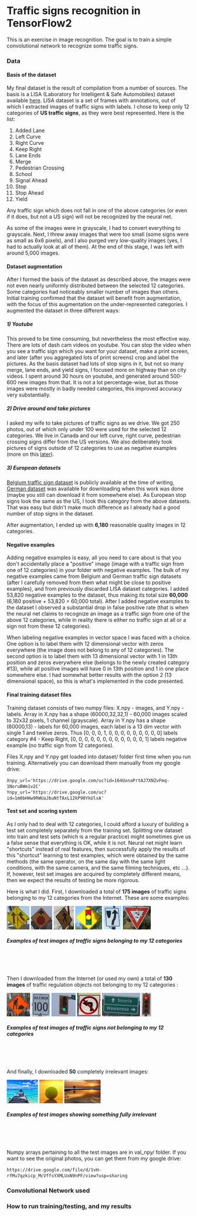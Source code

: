 # Traffic signs recognition in TensorFlow2

This is an exercise in image recognition. The goal is to train a simple convolutional network to recognize some traffic signs.

### Data

#### Basis of the dataset

My final dataset is the result of compilation from a number of sources. The basis is a LISA (Laboratory for Intelligent & Safe Automobiles) dataset available [here](http://cvrr.ucsd.edu/LISA/lisa-traffic-sign-dataset.html). LISA dataset is a set of frames with annotations, out of which I extracted images of traffic signs with labels. I chose to keep only 12 categories of **US traffic signs**, as they were best represented. Here is the list:

1. Added Lane
2. Left Curve
3. Right Curve
4. Keep Right
5. Lane Ends
6. Merge
7. Pedestrian Crossing
8. School
9. Signal Ahead
10. Stop
11. Stop Ahead
12. Yield

Any traffic sign which does not fall in one of the above categories (or even if it does, but not a US sign) will not be recognized by the neural net.

As some of the images were in grayscale, I had to convert everything to grayscale. Next, I threw away images that were too small (some signs were as small as 6x6 pixels), and I also purged very low-quality images (yes, I had to actually look at all of them). At the end of this stage, I was left with around 5,000 images.

#### Dataset augmentation

After I formed the basis of the dataset as described above, the images were not even nearly uniformly distributed between the selected 12 categories. Some categories had noticeably smaller number of images than others. Initial training confirmed that the dataset will benefit from augmentation, with the focus of this augmentation on the under-represented categories. I augmented the dataset in three different ways:

##### 1) Youtube

This proved to be time consuming, but nevertheless the most effective way. There are lots of dash cam videos on youtube. You can stop the video when you see a traffic sign which you want for your dataset, make a print screen, and later (after you aggregated lots of print screens) crop and label the pictures. As the basis dataset had lots of stop signs in it, but not so many merge, lane ends, and yield signs, I focused more on highway than on city videos. I spent around 30 hours on youtube, and generated around 500-600 new images from that. It is not a lot percentage-wise, but as those images were mostly in badly needed categories, this improved accuracy very substantially.

##### 2) Drive around and take pictures

I asked my wife to take pictures of traffic signs as we drive. We got 250 photos, out of which only under 100 were used for the selected 12 categories. We live in Canada and our left curve, right curve, pedestrian crossing signs differ from the US versions. We also deliberately took pictures of signs outside of 12 categories to use as negative examples (more on this [later](#negative-examples)).

##### 3) European datasets

[Belgium traffic sign dataset](https://btsd.ethz.ch/shareddata/) is publicly available at the time of writing, [German dataset](https://benchmark.ini.rub.de?section=gtsrb&subsection=dataset) was available for downloading when this work was done (maybe you still can download it from somewhere else). As European stop signs look the same as the US, I took this category from the above datasets. That was easy but didn't make much difference as I already had a good number of stop signs in the dataset.

After augmentation, I ended up with **6,180** reasonable quality images in 12 categories.

#### Negative examples

Adding negative examples is easy, all you need to care about is that you don't accidentally place a "positive" image (image with a traffic sign from one of 12 categories) in your folder with negative examples. The bulk of my negative examples came from Belgium and German traffic sign datasets (after I carefully removed from them what might be close to positive examples), and from previously discarded LISA dataset categories. I added 53,820 negative examples to the dataset, thus making its total size **60,000** (6,180 positive + 53,820 = 60,000 total). After I added negative examples to the dataset I observed a substantial drop in false positive rate (that is when the neural net claims to recognize an image as a traffic sign from one of the above 12 categories, while in reality there is either no traffic sign at all or a sign not from these 12 categories).

When labeling negative examples in vector space I was faced with a choice. One option is to label them with 12 dimensional vector with zeros everywhere (the image does not belong to any of 12 categories). The second option is to label them with 13 dimensional vector with 1 in 13th position and zeros everywhere else (belongs to the newly created category #13), while all positive images will have 0 in 13th position and 1 in one place somewhere else. I had somewhat better results with the option 2 (13 dimensional space), so this is what's implemented in the code presented.

#### Final training dataset files

Training dataset consists of two numpy files: X.npy - images, and Y.npy - labels. Array in X.npy has a shape (60000,32,32,1) - 60,000 images scaled to 32x32 pixels, 1 channel (grayscale). Array in Y.npy has a shape (60000,13) - labels for 60,000 images, each label is a 13 dim vector with single 1 and twelve zeros. Thus \[0, 0, 0, 1, 0, 0, 0, 0, 0, 0, 0, 0, 0\] labels category #4 - Keep Right, \[0, 0, 0, 0, 0, 0, 0, 0, 0, 0, 0, 0, 1\] labels negative example (no traffic sign from 12 categories).

Files X.npy and Y.npy get loaded into dataset/ folder first time when you run training. Alternatively you can download them manually from my google drive:
```
Xnpy_url='https://drive.google.com/uc?id=164UxnaPrtAJ7XNZvFmq-1NoruBWm1v2C'
Ynpy_url='https://drive.google.com/uc?id=1m0bHHw9RWUaJbuNtTAxL12kP90YkUlsA'
```



#### Test set and scoring system

As I only had to deal with 12 categories, I could afford a luxury of building a test set completely separately from the training set. Splitting one dataset into train and test sets (which is a regular practice) might sometimes give us a false sense that everything is OK, while it is not. Neural net might learn "shortcuts" instead of real features, then successfully apply the results of this "shortcut" learning to test examples, which were obtained by the same methods (the same operator, on the same day with the same light conditions, with the same camera, and the same filming techniques, etc ...). If, however, test set images are acquired by completely different means, then we expect the results of testing be more rigorous.

Here is what I did. First, I downloaded a total of **175 images** of traffic signs belonging to my 12 categories from the Internet. These are some examples:

<img src='imgs_for_readme/signs_in_dataset/98.jpg' alt='image of traffic sign from 12 categories' height="64" />   <img src='imgs_for_readme/signs_in_dataset/115.jpg' alt='image of traffic sign from 12 categories' height="64" />   <img src='imgs_for_readme/signs_in_dataset/134.jpg' alt='image of traffic sign from 12 categories' height="64" />   <img src='imgs_for_readme/signs_in_dataset/89.jpg' alt='image of traffic sign from 12 categories' height="64" />   <img src='imgs_for_readme/signs_in_dataset/149.jpg' alt='image of traffic sign from 12 categories' height="64" />   <img src='imgs_for_readme/signs_in_dataset/172.jpg' alt='image of traffic sign from 12 categories' height="64" /> 
##### Examples of test images of traffic signs belonging to my 12 categories

&nbsp;

&nbsp;

Then I downloaded from the Internet (or used my own) a total of **130 images** of traffic regulation objects not belonging to my 12 categories :

<img src='imgs_for_readme/signs_not_in_dataset/15.jpg' alt='image of traffic sign from 12 categories' height="64" />   <img src='imgs_for_readme/signs_not_in_dataset/90.jpg' alt='image of traffic sign from 12 categories' height="64" />   <img src='imgs_for_readme/signs_not_in_dataset/120.jpg' alt='image of traffic sign from 12 categories' height="64" />  <img src='imgs_for_readme/signs_not_in_dataset/2.jpg' alt='image of traffic sign from 12 categories' height="64" />   <img src='imgs_for_readme/signs_not_in_dataset/57.jpg' alt='image of traffic sign from 12 categories' height="64" />   <img src='imgs_for_readme/signs_not_in_dataset/111.jpg' alt='image of traffic sign from 12 categories' height="64" />  
##### Examples of test images of traffic signs not belonging to my 12 categories

&nbsp;

&nbsp;

And finally, I downloaded **50** completely irrelevant images:

<img src='imgs_for_readme/irrelevant_images/8.jpg' alt='image of traffic sign from 12 categories' height="64" />   <img src='imgs_for_readme/irrelevant_images/26.jpg' alt='image of traffic sign from 12 categories' height="64" />   <img src='imgs_for_readme/irrelevant_images/48.jpg' alt='image of traffic sign from 12 categories' height="64" />  
##### Examples of test images showing something fully irrelevant

&nbsp;

&nbsp;

Numpy arrays pertaining to all the test images are in val_npy/ folder. If you want to see the original photos, you can get them from my google drive:
```
https://drive.google.com/file/d/1vH-rfMu7qzkicp_McVffsYXMLUxN9nPF/view?usp=sharing
```


### Convolutional Network used

### How to run training/testing, and my results




 





